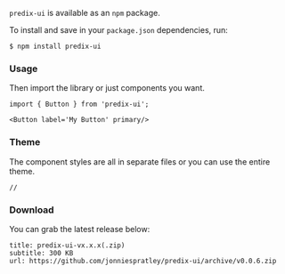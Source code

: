 `predix-ui` is available as an `npm` package.


To install and save in your `package.json` dependencies, run:

```code
$ npm install predix-ui
```


### Usage
Then import the library or just components you want.

```code
import { Button } from 'predix-ui';

<Button label='My Button' primary/>
```

### Theme
The component styles are all in separate files or you can use the entire theme.


```code
//
```


### Download
You can grab the latest release below:

```download
title: predix-ui-vx.x.x(.zip)
subtitle: 300 KB
url: https://github.com/jonniespratley/predix-ui/archive/v0.0.6.zip
```
